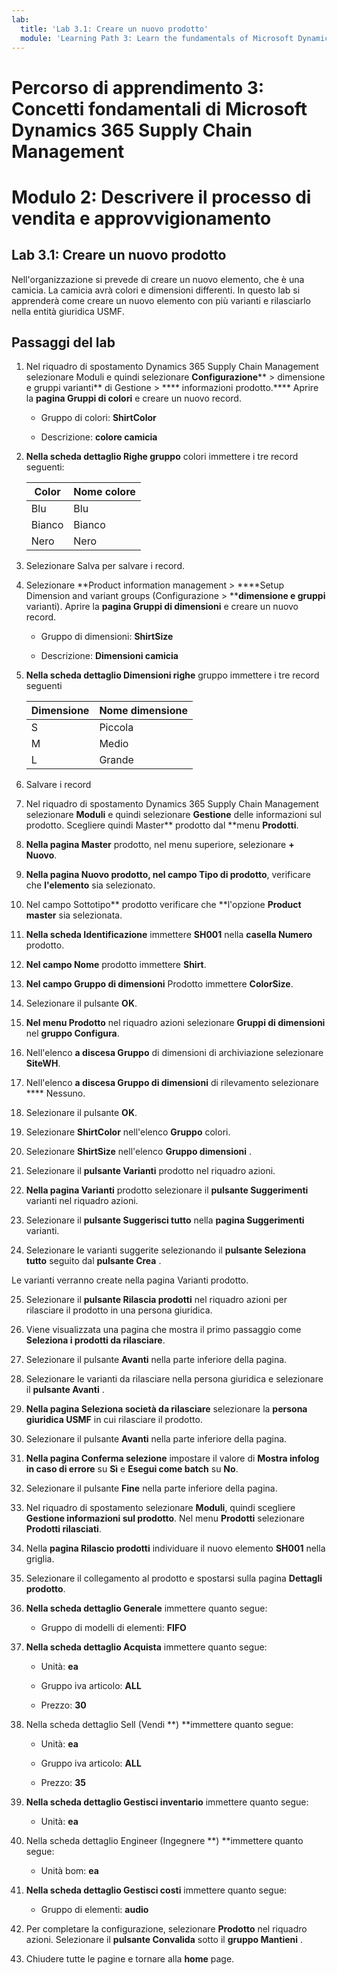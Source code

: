```yaml
---
lab:
  title: 'Lab 3.1: Creare un nuovo prodotto'
  module: 'Learning Path 3: Learn the fundamentals of Microsoft Dynamics 365 Supply Chain Management'
---
```


# Percorso di apprendimento 3: Concetti fondamentali di Microsoft Dynamics 365 Supply Chain Management
# Modulo 2: Descrivere il processo di vendita e approvvigionamento

## Lab 3.1: Creare un nuovo prodotto

Nell'organizzazione si prevede di creare un nuovo elemento, che è una camicia. La camicia avrà colori e dimensioni differenti. In questo lab si apprenderà come creare un nuovo elemento con più varianti e rilasciarlo nella entità giuridica USMF.

## Passaggi del lab

1. Nel riquadro di spostamento Dynamics 365 Supply Chain Management selezionare Moduli e quindi selezionare **Configurazione**** > dimensione e gruppi varianti** di Gestione > **** informazioni prodotto.**** Aprire la **pagina Gruppi di colori** e creare un nuovo record.

    - Gruppo di colori: **ShirtColor**

    - Descrizione: **colore camicia**

2. **Nella scheda dettaglio Righe gruppo** colori immettere i tre record seguenti:

    | **Color** | **Nome colore** |
    |-----------|----------------|
    | Blu      | Blu           |
    | Bianco     | Bianco          |
    | Nero     | Nero          |


3. Selezionare Salva per salvare i record.

4. Selezionare **Product information management > ****Setup Dimension and variant groups (Configurazione > ****dimensione e gruppi** varianti). Aprire la **pagina Gruppi di dimensioni** e creare un nuovo record.

    - Gruppo di dimensioni: **ShirtSize**

    - Descrizione: **Dimensioni camicia**

5. **Nella scheda dettaglio Dimensioni righe** gruppo immettere i tre record seguenti

    | **Dimensione** | **Nome dimensione** |
    |----------|---------------|
    | S        | Piccola         |
    | M        | Medio        |
    | L        | Grande         |


6. Salvare i record

7. Nel riquadro di spostamento Dynamics 365 Supply Chain Management selezionare **Moduli** e quindi selezionare **Gestione** delle informazioni sul prodotto. Scegliere quindi Master** prodotto dal **menu **Prodotti**.

8. **Nella pagina Master** prodotto, nel menu superiore, selezionare **+ Nuovo**.

9. **Nella pagina Nuovo prodotto, nel **campo Tipo di** prodotto**, verificare che **l'elemento** sia selezionato.

10. Nel campo Sottotipo** prodotto verificare che **l'opzione **Product** **master** sia selezionata.

11. **Nella scheda Identificazione** immettere **SH001** nella **casella Numero** prodotto.

12. **Nel campo Nome** prodotto immettere **Shirt**.

13. **Nel campo Gruppo di dimensioni** Prodotto immettere **ColorSize**.

14. Selezionare il pulsante **OK**.

15. **Nel menu Prodotto** nel riquadro azioni selezionare **Gruppi di dimensioni** nel **gruppo Configura**.

16. Nell'elenco **a discesa Gruppo** di dimensioni di archiviazione selezionare **SiteWH**.

17. Nell'elenco **a discesa Gruppo di dimensioni** di rilevamento selezionare **** Nessuno.

18. Selezionare il pulsante **OK**.

19. Selezionare **ShirtColor** nell'elenco **Gruppo** colori.

20. Selezionare **ShirtSize** nell'elenco **Gruppo dimensioni** .

21. Selezionare il **pulsante Varianti** prodotto nel riquadro azioni.

22. **Nella pagina Varianti** prodotto selezionare il **pulsante Suggerimenti** varianti nel riquadro azioni.

23. Selezionare il **pulsante Suggerisci tutto** nella **pagina Suggerimenti** varianti.

24. Selezionare le varianti suggerite selezionando il **pulsante Seleziona tutto** seguito dal **pulsante Crea** .

Le varianti verranno create nella pagina Varianti prodotto.

25. Selezionare il **pulsante Rilascia prodotti** nel riquadro azioni per rilasciare il prodotto in una persona giuridica.

26. Viene visualizzata una pagina che mostra il primo passaggio come **Seleziona i prodotti da rilasciare**.

27. Selezionare il pulsante **Avanti** nella parte inferiore della pagina.

28. Selezionare le varianti da rilasciare nella persona giuridica e selezionare il **pulsante Avanti** .

29. **Nella pagina Seleziona società da rilasciare** selezionare la **persona giuridica USMF** in cui rilasciare il prodotto.

30. Selezionare il pulsante **Avanti** nella parte inferiore della pagina.

31. **Nella pagina Conferma selezione** impostare il valore di **Mostra infolog in caso di errore** su **Sì** e **Esegui come batch** su **No**.

32. Selezionare il pulsante **Fine** nella parte inferiore della pagina.

16. Nel riquadro di spostamento selezionare **Moduli**, quindi scegliere **Gestione informazioni sul prodotto**. Nel menu **Prodotti** selezionare **Prodotti rilasciati**.

33. Nella **pagina Rilascio prodotti** individuare il nuovo elemento **SH001** nella griglia.

34. Selezionare il collegamento al prodotto e spostarsi sulla pagina **Dettagli prodotto**.

35. **Nella scheda dettaglio Generale** immettere quanto segue:

    - Gruppo di modelli di elementi: **FIFO**

36. **Nella scheda dettaglio Acquista** immettere quanto segue:

    - Unità: **ea**

    - Gruppo iva articolo: **ALL**

    - Prezzo: **30**

37. Nella scheda dettaglio Sell (Vendi **) **immettere quanto segue:

    - Unità: **ea**

    - Gruppo iva articolo: **ALL**

    - Prezzo: **35**

38. **Nella scheda dettaglio Gestisci inventario** immettere quanto segue:

    - Unità: **ea**

39. Nella scheda dettaglio Engineer (Ingegnere **) **immettere quanto segue:

    - Unità bom: **ea**

40. **Nella scheda dettaglio Gestisci costi** immettere quanto segue:

    - Gruppo di elementi: **audio**

41. Per completare la configurazione, selezionare **Prodotto** nel riquadro azioni. Selezionare il **pulsante Convalida** sotto il **gruppo Mantieni** .

42. Chiudere tutte le pagine e tornare alla **home** page.

 
